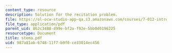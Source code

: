 ```yaml
---
content_type: resource
description: Solution for the recitation problem.
file: https://ol-ocw-studio-app-qa.s3.amazonaws.com/courses/7-012-introduction-to-biology-fall-2004/987a81ab674811f7b9f0ce33014ec456_stema.pdf
file_type: application/pdf
parent_uid: 862c3488-d99e-bf2a-f92e-5bb0d0196225
resourcetype: Document
title: stema.pdf
uid: 987a81ab-6748-11f7-b9f0-ce33014ec456
---
```


